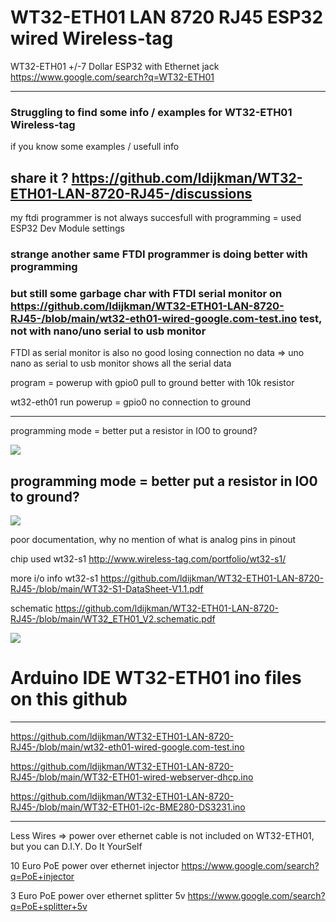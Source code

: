 # WT32-ETH01 LAN 8720 RJ45 ESP32 wired  Wireless-tag

WT32-ETH01 +/-7 Dollar ESP32 with Ethernet jack https://www.google.com/search?q=WT32-ETH01

-----------
### Struggling to find some info / examples for WT32-ETH01 Wireless-tag

if you know some examples / usefull info 

share it ?   https://github.com/ldijkman/WT32-ETH01-LAN-8720-RJ45-/discussions
------------
my ftdi programmer is not always succesfull with programming = used ESP32 Dev Module settings

### strange another same FTDI programmer is doing better with programming

### but still some garbage char with FTDI serial monitor on https://github.com/ldijkman/WT32-ETH01-LAN-8720-RJ45-/blob/main/wt32-eth01-wired-google.com-test.ino test, not with nano/uno serial to usb  monitor

FTDI as serial monitor is also no good losing connection no data => uno nano as serial to usb monitor shows all the serial data

program = powerup with gpio0 pull to ground better with 10k resistor

wt32-eth01 run powerup = gpio0 no connection to ground


--------------
programming mode = better put a resistor in IO0 to ground?

<img src="https://github.com/ldijkman/WT32-ETH01-LAN-8720-RJ45-/blob/main/wt32prog.jpg">

programming mode = better put a resistor in IO0 to ground?
--------------



<img src="https://github.com/ldijkman/WT32-ETH01-LAN-8720-RJ45-/blob/main/WT32_ETH01.png">

poor documentation, why no mention of what is analog pins in pinout

chip used wt32-s1 http://www.wireless-tag.com/portfolio/wt32-s1/

more i/o info wt32-s1 https://github.com/ldijkman/WT32-ETH01-LAN-8720-RJ45-/blob/main/WT32-S1-DataSheet-V1.1.pdf

schematic https://github.com/ldijkman/WT32-ETH01-LAN-8720-RJ45-/blob/main/WT32_ETH01_V2.schematic.pdf

<img src="https://github.com/ldijkman/WT32-ETH01-LAN-8720-RJ45-/blob/main/WT32-ETH01_pinout.jpg">


# Arduino IDE WT32-ETH01 ino files  on  this github
---------
https://github.com/ldijkman/WT32-ETH01-LAN-8720-RJ45-/blob/main/wt32-eth01-wired-google.com-test.ino

https://github.com/ldijkman/WT32-ETH01-LAN-8720-RJ45-/blob/main/WT32-ETH01-wired-webserver-dhcp.ino

https://github.com/ldijkman/WT32-ETH01-LAN-8720-RJ45-/blob/main/WT32-ETH01-i2c-BME280-DS3231.ino


-------------
Less Wires => power over ethernet cable is not included on WT32-ETH01, but you can D.I.Y. Do It YourSelf

10 Euro PoE power over ethernet injector https://www.google.com/search?q=PoE+injector

3 Euro PoE power over ethernet splitter 5v  https://www.google.com/search?q=PoE+splitter+5v


